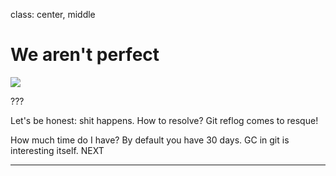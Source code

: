class: center, middle

# We aren't perfect

<img src="img/happens.jpg" class="content-image">

???

Let's be honest: shit happens. How to resolve?
Git reflog comes to resque!

How much time do I have? By default you have 30 days.
GC in git is interesting itself. NEXT

---

